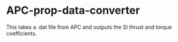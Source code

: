 # APC-prop-data-converter
This takes a .dat file from APC and outputs the SI thrust and torque coefficients.
